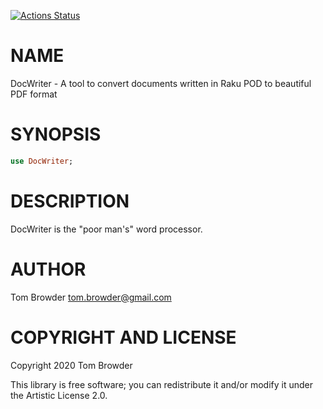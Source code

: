 [![Actions Status](https://github.com/tbrowder/DocWriter/workflows/test/badge.svg)](https://github.com/tbrowder/DocWriter/actions)

NAME
====

DocWriter - A tool to convert documents written in Raku POD to beautiful PDF format

SYNOPSIS
========

```raku
use DocWriter;
```

DESCRIPTION
===========

DocWriter is the "poor man's" word processor.

AUTHOR
======

Tom Browder <tom.browder@gmail.com>

COPYRIGHT AND LICENSE
=====================

Copyright 2020 Tom Browder

This library is free software; you can redistribute it and/or modify it under the Artistic License 2.0.

